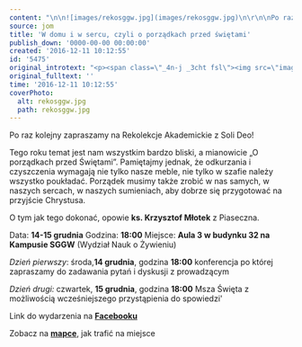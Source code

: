 ```yaml
---
content: "\n\n![images/rekosggw.jpg](images/rekosggw.jpg)\n\r\n\nPo raz kolejny zapraszamy na Rekolekcje Akademickie z Soli Deo!\n \n Tego roku temat jest nam wszystkim bardzo bliski, a mianowicie „O porządkach przed Świętami”. Pamiętajmy jednak, że odkurzania i czyszczenia wymagają nie tylko nasze meble, nie tylko w szafie należy wszystko poukładać. Porządek musimy także zrobić w nas samych, w naszych sercach, w naszych sumieniach, aby dobrze się przygotować na przyjście Chrystusa. \n \n O tym jak tego dokonać, opowie **ks. Krzysztof Młotek** z Piaseczna.\n \n Data: **14-15 grudnia**\n Godzina: **18:00**\n Miejsce: **Aula 3 w budynku 32 na Kampusie SGGW** (Wydział Nauk o Żywieniu)\n \n *Dzień pierwszy*:\n środa,**14 grudnia**, godzina **18:00** \n konferencja po której zapraszamy do zadawania pytań i dyskusji z prowadzącym\n \n *Dzień drugi:*\n czwartek, **15 grudnia**, godzina **18:00**\n Msza Święta z możliwością wcześniejszego przystąpienia do spowiedzi'\n\r\n\nLink do wydarzenia na **[Facebooku](https://www.facebook.com/events/1827273947522191/)**\n\n\r\n\nZobacz na **[mapce](http://adiss.sggw.pl/wp-content/uploads/2012/01/kampus.jpg)**, jak trafić na miejsce\n"
source: jom
title: 'W domu i w sercu, czyli o porządkach przed świętami'
publish_down: '0000-00-00 00:00:00'
created: '2016-12-11 10:12:55'
id: '5475'
original_introtext: "<p><span class=\"_4n-j _3cht fsl\"><img src=\"images/rekosggw.jpg\" border=\"0\" alt=\"\" width=\"422\" height=\"145\" /></span></p>\r\n<p style=\"text-align: justify;\"><span class=\"_4n-j _3cht fsl\">Po raz kolejny zapraszamy na Rekolekcje Akademickie z Soli Deo!<br /> <br /> Tego roku temat jest nam wszystkim bardzo bliski, a mianowicie „O porządkach przed Świętami”. Pamiętajmy jednak, że odkurzania i czyszczenia wymagają nie tylko nasze meble, nie tylko w szafie należy wszystko poukładać. Porządek musimy także zrobić w nas samych, w naszych sercach, w naszych sumieniach, aby dobrze się przygotować na przyjście Chrystusa. <br /> <br /> O tym jak tego dokonać, opowie <strong>ks. Krzysztof Młotek</strong> z Piaseczna.<br /> <br /> Data: <strong>14-15 grudnia</strong><br /> Godzina: <strong>18:00</strong><br /> Miejsce: <strong>Aula 3 w budynku 32 na Kampusie SGGW</strong> (Wydział Nauk o Żywieniu)<br /> <br /> <em>Dzień pierwszy</em>:<br /> środa,<strong>14 grudnia</strong>, godzina <strong>18:00</strong> <span class=\"text_exposed_show\"><br /> konferencja po której zapraszamy do zadawania pytań i dyskusji z prowadzącym<br /> <br /> <em>Dzień drugi:</em><br /> czwartek, <strong>15 grudnia</strong>, godzina <strong>18:00</strong><br /> Msza Święta z możliwością wcześniejszego przystąpienia do spowiedzi'</span></span></p>\r\n<p style=\"text-align: justify;\"><span class=\"_4n-j _3cht fsl\"><span class=\"text_exposed_show\">Link do wydarzenia na <strong><a href=\"https://www.facebook.com/events/1827273947522191/\" target=\"_blank\">Facebooku</a></strong><br /></span></span></p>\r\n<p style=\"text-align: justify;\"><span class=\"_4n-j _3cht fsl\"><span class=\"text_exposed_show\">Zobacz na <strong><a href=\"http://adiss.sggw.pl/wp-content/uploads/2012/01/kampus.jpg\" target=\"_blank\">mapce</a></strong>, jak trafić na miejsce</span></span></p>"
original_fulltext: ''
time: '2016-12-11 10:12:55'
coverPhoto:
  alt: rekosggw.jpg
  path: rekosggw.jpg
---
```

Po raz kolejny zapraszamy na Rekolekcje Akademickie z Soli Deo!
 
 Tego roku temat jest nam wszystkim bardzo bliski, a mianowicie „O porządkach przed Świętami”. Pamiętajmy jednak, że odkurzania i czyszczenia wymagają nie tylko nasze meble, nie tylko w szafie należy wszystko poukładać. Porządek musimy także zrobić w nas samych, w naszych sercach, w naszych sumieniach, aby dobrze się przygotować na przyjście Chrystusa. 
 
 O tym jak tego dokonać, opowie **ks. Krzysztof Młotek** z Piaseczna.
 
 Data: **14-15 grudnia**
 Godzina: **18:00**
 Miejsce: **Aula 3 w budynku 32 na Kampusie SGGW** (Wydział Nauk o Żywieniu)
 
 *Dzień pierwszy*:
 środa,**14 grudnia**, godzina **18:00** 
 konferencja po której zapraszamy do zadawania pytań i dyskusji z prowadzącym
 
 *Dzień drugi:*
 czwartek, **15 grudnia**, godzina **18:00**
 Msza Święta z możliwością wcześniejszego przystąpienia do spowiedzi'


Link do wydarzenia na **[Facebooku](https://www.facebook.com/events/1827273947522191/)**



Zobacz na **[mapce](kampus.jpg)**, jak trafić na miejsce


<!--{{json:{"created_date":"2016-12-11 10:12:55","publish_down":"0000-00-00 00:00:00","id":"5475"}}}-->